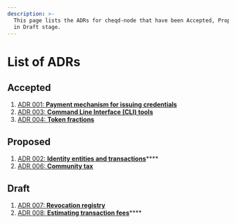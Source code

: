 ```yaml
---
description: >-
  This page lists the ADRs for cheqd-node that have been Accepted, Proposed, or
  in Draft stage.
---
```


# List of ADRs

## Accepted

1. [ADR 001: **Payment mechanism for issuing credentials**](adr-001-payment-mechanism-for-issuing-credentials.md)
2. [ADR 003: **Command Line Interface \(CLI\) tools**](adr-003-cli-tools.md)
3. [ADR 004: **Token fractions**](adr-004-token-fractions.md)

## Proposed

1. [ADR 002: **Identity entities and transactions**](adr_002_identity_transactions.md)\*\*\*\*
2. [ADR 006: **Community tax**](adr-006-community-tax.md)

## Draft

1. [ADR 007: **Revocation registry**](adr-007-revocation-registry.md)
2. [ADR 008: **Estimating transaction fees**](adr-008-estimating-transaction-fees.md)\*\*\*\*

